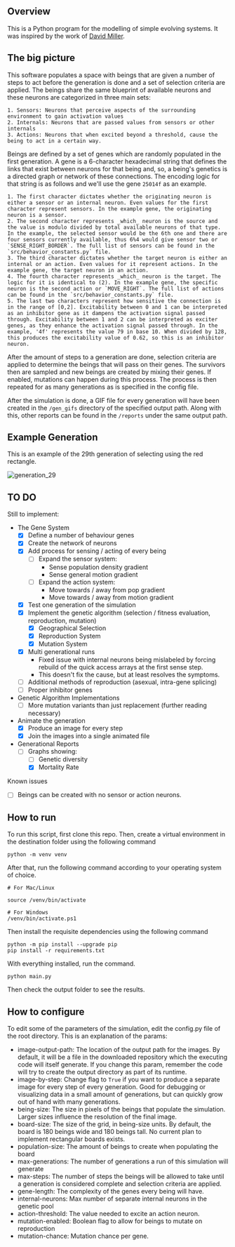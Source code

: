 ## Overview

This is a Python program for the modelling of simple evolving systems. It was inspired by the work of [David Miller](https://www.youtube.com/watch?v=N3tRFayqVtk). 

## The big picture

This software populates a space with beings that are given a number of steps to act before the generation is done and a set of selection criteria are applied. The beings share the same blueprint of available neurons and these neurons are categorized in three main sets:

    1. Sensors: Neurons that perceive aspects of the surrounding environment to gain activation values
    2. Internals: Neurons that are passed values from sensors or other internals
    3. Actions: Neurons that when excited beyond a threshold, cause the being to act in a certain way.

Beings are defined by a set of genes which are randomly populated in the first generation. A gene is a 6-character hexadecimal string that defines the links that exist between neurons for that being and, so, a being's genetics is a directed graph or network of these connections. The encoding logic for that string is as follows and we'll use the gene `25014f` as an example.

    1. The first character dictates whether the originating neuron is either a sensor or an internal neuron. Even values for the first character represent sensors. In the example gene, the originating neuron is a sensor.
    2. The second character represents _which_ neuron is the source and the value is modulo divided by total available neurons of that type. In the example, the selected sensor would be the 6th one and there are four sensors currently available, thus 6%4 would give sensor two or `SENSE_RIGHT_BORDER`. The full list of sensors can be found in the `src/behavior_constants.py` file.
    3. The third character dictates whether the target neuron is either an internal or an action. Even values for it represent actions. In the example gene, the target neuron in an action.
    4. The fourth character represents _which_ neuron is the target. The logic for it is identical to (2). In the example gene, the specific neuron is the second action or `MOVE_RIGHT`. The full list of actions can be found in the `src/behavior_constants.py` file.
    5. The last two characters represent how sensitive the connection is in the range of [0,2]. Excitability between 0 and 1 can be interpreted as an inhibitor gene as it dampens the activation signal passed through. Excitability between 1 and 2 can be interpreted as exciter genes, as they enhance the activation signal passed through. In the example, '4f' represents the value 79 in base 10. When divided by 128, this produces the excitability value of 0.62, so this is an inhibitor neuron.

After the amount of steps to a generation are done, selection criteria are applied to determine the beings that will pass on their genes. The survivors then are sampled and new beings are created by mixing their genes. If enabled, mutations can happen during this process. The process is then repeated for as many generations as is specified in the config file.

After the simulation is done, a GIF file for every generation will have been created in the `/gen_gifs` directory of the specified output path. Along with this, other reports can be found in the `/reports` under the same output path. 

## Example Generation

This is an example of the 29th generation of selecting using the red rectangle. 

![generation_29](https://user-images.githubusercontent.com/9394777/166844888-70ba07c6-661d-4ee8-a205-a52e7e14e45d.gif)

## TO DO

Still to implement:

- The Gene System
    - [X] Define a number of behaviour genes
    - [X] Create the network of neurons
    - [X] Add process for sensing / acting of every being
        - [ ] Expand the sensor system:
            - Sense population density gradient
            - Sense general motion gradient
        - [ ] Expand the action system:
            - Move towards / away from pop gradient
            - Move towards / away from motion gradient
    - [X] Test one generation of the simulation
    - [X] Implement the genetic algorithm (selection / fitness evaluation, reproduction, mutation)
        - [X] Geographical Selection
        - [X] Reproduction System
        - [X] Mutation System
    - [X] Multi generational runs
        - Fixed issue with internal neurons being mislabeled by forcing rebuild of the quick access arrays at the first sense step.
        - This doesn't fix the cause, but at least resolves the symptoms.
    - [ ] Additional methods of reproduction (asexual, intra-gene splicing)
    - [ ] Proper inhibitor genes
- Genetic Algorithm Implementations
    - [ ] More mutation variants than just replacement (further reading necessary)
- Animate the generation
    - [X] Produce an image for every step
    - [X] Join the images into a single animated file
- Generational Reports
    - [ ] Graphs showing: 
        - [ ] Genetic diversity
        - [X] Mortality Rate

Known issues

- [ ] Beings can be created with no sensor or action neurons.


## How to run

To run this script, first clone this repo. Then, create a virtual environment in the destination folder using the following command

```
python -m venv venv
```

After that, run the following command according to your operating system of choice.

```
# For Mac/Linux

source /venv/bin/activate

# For Windows
/venv/bin/activate.ps1
```

Then install the requisite dependencies using the following command

```
python -m pip install --upgrade pip
pip install -r requirements.txt
```

With everything installed, run the command.

```
python main.py
```

Then check the output folder to see the results.

## How to configure

To edit some of the parameters of the simulation, edit the config.py file of the root directory. This is an explanation of the params:

- image-output-path: The location of the output path for the images. By default, it will be a file in the downloaded repository which the executing code will itself generate. If you change this param, remember the code will try to create the output directory as part of its runtime.
- image-by-step: Change flag to `True` if you want to produce a separate image for every step of every generation. Good for debugging or visualizing data in a small amount of generations, but can quickly grow out of hand with many generations. 
- being-size: The size in pixels of the beings that populate the simulation. Larger sizes influence the resolution of the final image.
- board-size: The size of the grid, in being-size units. By default, the board is 180 beings wide and 180 beings tall. No current plan to implement rectangular boards exists.
- population-size: The amount of beings to create when populating the board
- max-generations: The number of generations a run of this simulation will generate
- max-steps: The number of steps the beings will be allowed to take until a generation is considered complete and selection criteria are applied.
- gene-length: The complexity of the genes every being will have.
- internal-neurons: Max number of separate internal neurons in the genetic pool
- action-threshold: The value needed to excite an action neuron. 
- mutation-enabled: Boolean flag to allow for beings to mutate on reproduction
- mutation-chance: Mutation chance per gene.
